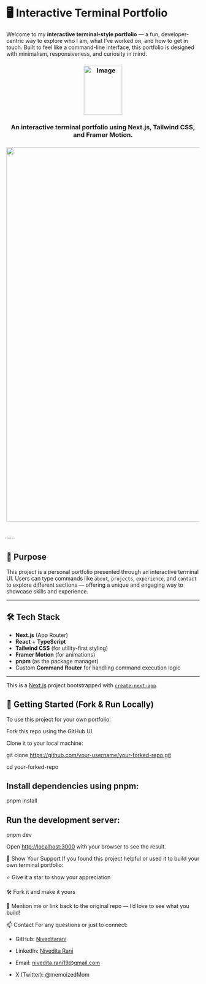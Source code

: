 # 🖥️ Interactive Terminal Portfolio

Welcome to my **interactive terminal-style portfolio** — a fun, developer-centric way to explore who I am, what I’ve worked on, and how to get in touch. Built to feel like a command-line interface, this portfolio is designed with minimalism, responsiveness, and curiosity in mind.

<h3 align="center">
  <img width="100" height="127" alt="Image" src="https://github.com/user-attachments/assets/abfd3e6e-5538-4c07-b15f-96ef17e12c2c" />
</h3>

<h3 align="center">An interactive terminal portfolio using Next.js, Tailwind CSS, and Framer Motion.</h3>

<h3 align="center">
  <img width="1859" height="977" alt="Image" src="https://github.com/user-attachments/assets/c069e1e5-2d93-4ede-86b1-b0933207eba2" />
</h3>

<br/>
---

## 🎯 Purpose

This project is a personal portfolio presented through an interactive terminal UI. Users can type commands like `about`, `projects`, `experience`, and `contact` to explore different sections — offering a unique and engaging way to showcase skills and experience.

---

## 🛠️ Tech Stack

- **Next.js** (App Router)
- **React** + **TypeScript**
- **Tailwind CSS** (for utility-first styling)
- **Framer Motion** (for animations)
- **pnpm** (as the package manager)
- Custom **Command Router** for handling command execution logic

---
This is a [Next.js](https://nextjs.org) project bootstrapped with [`create-next-app`](https://nextjs.org/docs/app/api-reference/cli/create-next-app).

## 🚀 Getting Started (Fork & Run Locally)
To use this project for your own portfolio:

Fork this repo using the GitHub UI

Clone it to your local machine:

git clone https://github.com/your-username/your-forked-repo.git

cd your-forked-repo

## Install dependencies using pnpm:
pnpm install

## Run the development server:
pnpm dev

Open [http://localhost:3000](http://localhost:3000) with your browser to see the result.


🌟 Show Your Support
If you found this project helpful or used it to build your own terminal portfolio:

⭐ Give it a star to show your appreciation

🛠️ Fork it and make it yours

💬 Mention me or link back to the original repo — I’d love to see what you build!

📫 Contact
For any questions or just to connect:

- GitHub: [Niveditarani](https://github.com/Niveditarani)

- LinkedIn: [Nivedita Rani](https://www.linkedin.com/in/nivedita-rani/)

- Email: nivedita.rani19@gmail.com

- X (Twitter): @memoizedMom

